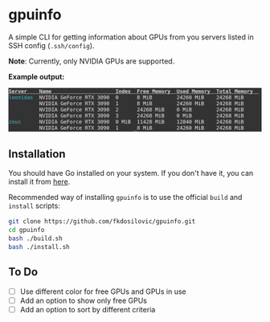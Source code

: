 # gpuinfo

A simple CLI for getting information about GPUs from you servers listed
in SSH config (`.ssh/config`).

**Note**: Currently, only NVIDIA GPUs are supported.

**Example output:**

![Example output](gpuinfo-example-output.png)

## Installation

You should have Go installed on your system. If you don't have it, you can
install it from [here](https://golang.org/doc/install).

Recommended way of installing `gpuinfo` is to use the official `build` and
`install` scripts:

```bash
git clone https://github.com/fkdosilovic/gpuinfo.git
cd gpuinfo
bash ./build.sh
bash ./install.sh
```

## To Do

- [ ] Use different color for free GPUs and GPUs in use
- [ ] Add an option to show only free GPUs
- [ ] Add an option to sort by different criteria